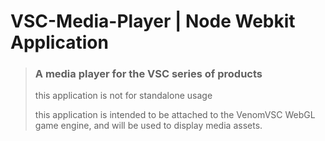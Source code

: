# VSC-Media-Player | Node Webkit Application
> ### A media player for the VSC series of products
> 
> this application is not for standalone usage
>
> this application is intended to be attached to the VenomVSC WebGL game engine, and will be used to display media assets.
